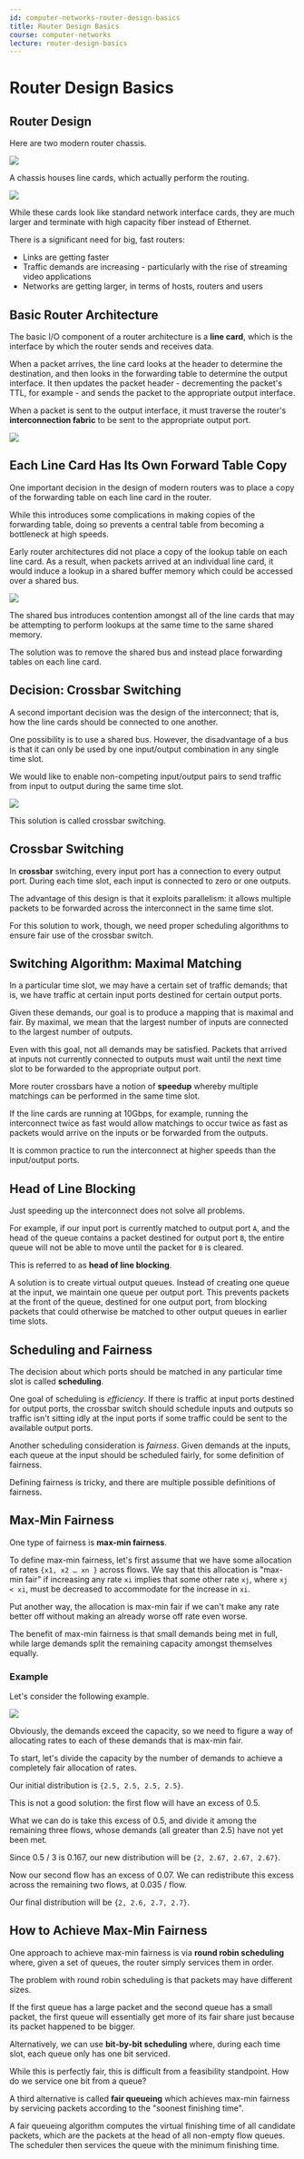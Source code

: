 ```yaml
---
id: computer-networks-router-design-basics
title: Router Design Basics
course: computer-networks
lecture: router-design-basics
---
```


# Router Design Basics

## Router Design
Here are two modern router chassis.

![](https://assets.omscs.io/D2CB1400-70FD-42E7-89D4-EE5AD042B9EB.png)

A chassis houses line cards, which actually perform the routing.

![](https://assets.omscs.io/CC40D8FA-679D-4B72-A391-3D270081B272.png)

While these cards look like standard network interface cards, they are much larger and terminate with high capacity fiber instead of Ethernet.

There is a significant need for big, fast routers:
- Links are getting faster
- Traffic demands are increasing - particularly with the rise of streaming video applications
- Networks are getting larger, in terms of hosts, routers and users

## Basic Router Architecture
The basic I/O component of a router architecture is a **line card**, which is the interface by which the router sends and receives data.

When a packet arrives, the line card looks at the header to determine the destination, and then looks in the forwarding table to determine the output interface. It then updates the packet header - decrementing the packet's TTL, for example - and sends the packet to the appropriate output interface.

When a packet is sent to the output interface, it must traverse the router's **interconnection fabric** to be sent to the appropriate output port.

![](https://assets.omscs.io/4637A139-27A9-496A-BA0D-18EC3DF0CE11.png)

## Each Line Card Has Its Own Forward Table Copy
One important decision in the design of modern routers was to place a copy of the forwarding table on each line card in the router.

While this introduces some complications in making copies of the forwarding table, doing so prevents a central table from becoming a bottleneck at high speeds.

Early router architectures did not place a copy of the lookup table on each line card. As a result, when packets arrived at an individual line card, it would induce a lookup in a shared buffer memory which could be accessed over a shared bus.

![](https://assets.omscs.io/6A0B05D8-8AF8-4DC3-81F0-BD1036602D30.png)

The shared bus introduces contention amongst all of the line cards that may be attempting to perform lookups at the same time to the same shared memory.

The solution was to remove the shared bus and instead place forwarding tables on each line card.

## Decision: Crossbar Switching
A second important decision was the design of the interconnect; that is, how the line cards should be connected to one another.

One possibility is to use a shared bus. However, the disadvantage of a bus is that it can only be used by one input/output combination in any single time slot.

We would like to enable non-competing input/output pairs to send traffic from input to output during the same time slot.

![](https://assets.omscs.io/764E9042-C9C3-4261-9ECE-D45680FE0CD0.png)

This solution is called crossbar switching.

## Crossbar Switching
In **crossbar** switching, every input port has a connection to every output port. During each time slot, each input is connected to zero or one outputs.

The advantage of this design is that it exploits parallelism: it allows multiple packets to be forwarded across the interconnect in the same time slot.

For this solution to work, though, we need proper scheduling algorithms to ensure fair use of the crossbar switch.

## Switching Algorithm: Maximal Matching
In a particular time slot, we may have a certain set of traffic demands; that is, we have traffic at certain input ports destined for certain output ports.

Given these demands, our goal is to produce a mapping that is maximal and fair. By maximal, we mean that the largest number of inputs are connected to the largest number of outputs.

Even with this goal, not all demands may be satisfied. Packets that arrived at inputs not currently connected to outputs must wait until the next time slot to be forwarded to the appropriate output port.

More router crossbars have a notion of **speedup** whereby multiple matchings can be performed in the same time slot.

If the line cards are running at 10Gbps, for example, running the interconnect twice as fast would allow matchings to occur twice as fast as packets would arrive on the inputs or be forwarded from the outputs.

It is common practice to run the interconnect at higher speeds than the input/output ports.

## Head of Line Blocking
Just speeding up the interconnect does not solve all problems.

For example, if our input port is currently matched to output port `A`, and the head of the queue contains a packet destined for output port `B`, the entire queue will not be able to move until the packet for `B` is cleared.

This is referred to as **head of line blocking**.

A solution is to create virtual output queues. Instead of creating one queue at the input, we maintain one queue per output port. This prevents packets at the front of the queue, destined for one output port, from blocking packets that could otherwise be matched to other output queues in earlier time slots.

## Scheduling and Fairness
The decision about which ports should be matched in any particular time slot is called **scheduling**.

One goal of scheduling is *efficiency*. If there is traffic at input ports destined for output ports, the crossbar switch should schedule inputs and outputs so traffic isn't sitting idly at the input ports if some traffic could be sent to the available output ports.

Another scheduling consideration is *fairness*. Given demands at the inputs, each queue at the input should be scheduled fairly, for some definition of fairness.

Defining fairness is tricky, and there are multiple possible definitions of fairness.

## Max-Min Fairness
One type of fairness is **max-min fairness**.

To define max-min fairness, let's first assume that we have some allocation of rates `{x1, x2 … xn }` across flows. We say that this allocation is "max-min fair" if increasing any rate `xi` implies that some other rate `xj`, where `xj < xi`, must be decreased to accommodate for the increase in `xi`.

Put another way, the allocation is max-min fair if we can't make any rate better off without making an already worse off rate even worse.

The benefit of max-min fairness is that small demands being met in full, while large demands split the remaining capacity amongst themselves equally.

### Example

Let's consider the following example.

![](https://assets.omscs.io/DCB9D368-DB79-47C8-B281-70D3E9E3F99D.png)

Obviously, the demands exceed the capacity, so we need to figure a way of allocating rates to each of these demands that is max-min fair.

To start, let's divide the capacity by the number of demands to achieve a completely fair allocation of rates.

Our initial distribution is `{2.5, 2.5, 2.5, 2.5}`.

This is not a good solution: the first flow will have an excess of 0.5.

What we can do is take this excess of 0.5, and divide it among the remaining three flows, whose demands (all greater than 2.5) have not yet been met.

Since 0.5 / 3 is 0.167, our new distribution will be `{2, 2.67, 2.67, 2.67}`.  

Now our second flow has an excess of 0.07. We can redistribute this excess across the remaining two flows, at 0.035 / flow.

Our final distribution will be `{2, 2.6, 2.7, 2.7}`.

## How to Achieve Max-Min Fairness
One approach to achieve max-min fairness is via **round robin scheduling** where, given a set of queues, the router simply services them in order.

The problem with round robin scheduling is that packets may have different sizes.

If the first queue has a large packet and the second queue has a small packet, the first queue will essentially get more of its fair share just because its packet happened to be bigger.

Alternatively, we can use **bit-by-bit scheduling** where, during each time slot, each queue only has one bit serviced.

While this is perfectly fair, this is difficult from a feasibility standpoint. How do we service one bit from a queue?

A third alternative is called **fair queueing** which achieves max-min fairness by servicing packets according to the "soonest finishing time".

A fair queueing algorithm computes the virtual finishing time of all candidate packets, which are the packets at the head of all non-empty flow queues. The scheduler then services the queue with the minimum finishing time.
